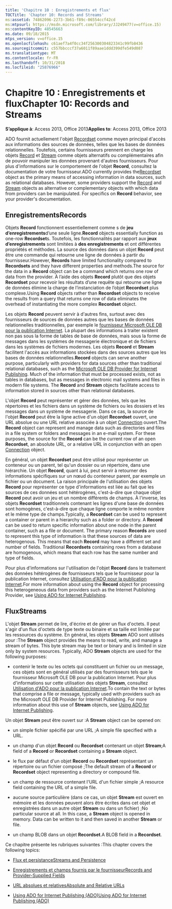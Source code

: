 ```yaml
---
title: 'Chapitre 10 : Enregistrements et flux'
TOCTitle: 'Chapter 10: Records and Streams'
ms:assetid: 74862096-2273-3b61-f89c-06554ccf42cd
ms:mtpsurl: https://msdn.microsoft.com/library/JJ249477(v=office.15)
ms:contentKeyID: 48545663
ms.date: 09/18/2015
mtps_version: v=office.15
ms.openlocfilehash: c61aef7a4f0cc34f256300304823341c99fb8436
ms.sourcegitcommit: c557bbcccf37a6011f89aae1ddd399dfe549d087
ms.translationtype: MT
ms.contentlocale: fr-FR
ms.lasthandoff: 10/31/2018
ms.locfileid: "25876966"
---
```

# <a name="chapter-10-records-and-streams"></a><span data-ttu-id="2403c-102">Chapitre 10 : Enregistrements et flux</span><span class="sxs-lookup"><span data-stu-id="2403c-102">Chapter 10: Records and Streams</span></span>


<span data-ttu-id="2403c-103">**S’applique à**: Access 2013, Office 2013</span><span class="sxs-lookup"><span data-stu-id="2403c-103">**Applies to**: Access 2013, Office 2013</span></span>

<span data-ttu-id="2403c-p101">ADO fournit actuellement l'objet [Recordset](recordset-object-ado.md) comme moyen principal d'accès aux informations des sources de données, telles que les bases de données relationnelles. Toutefois, certains fournisseurs prennent en charge les objets [Record](record-object-ado.md) et [Stream](stream-object-ado.md) comme objets alternatifs ou complémentaires afin de pouvoir manipuler les données provenant d'autres fournisseurs. Pour plus d'informations sur le comportement de l'objet **Record**, consultez la documentation de votre fournisseur.</span><span class="sxs-lookup"><span data-stu-id="2403c-p101">ADO currently provides the[Recordset](recordset-object-ado.md) object as the primary means of accessing information in data sources, such as relational databases. However, some providers support the [Record](record-object-ado.md) and [Stream](stream-object-ado.md) objects as alternative or complementary objects with which data from providers can be manipulated. For specifics on **Record** behavior, see your provider's documentation.</span></span>

## <a name="records"></a><span data-ttu-id="2403c-107">Enregistrements</span><span class="sxs-lookup"><span data-stu-id="2403c-107">Records</span></span>

<span data-ttu-id="2403c-108">Objets **Record** fonctionnent essentiellement comme s de **jeu d’enregistrements**d’une seule ligne.</span><span class="sxs-lookup"><span data-stu-id="2403c-108">**Record** objects essentially function as one-row **Recordset**s.</span></span> <span data-ttu-id="2403c-109">Toutefois, les fonctionnalités par rapport aux **jeux d’enregistrements** sont limitées à **des enregistrements** et ont différentes propriétés et méthodes. La source des données dans un objet **Record** peut être une commande qui retourne une ligne de données à partir du fournisseur.</span><span class="sxs-lookup"><span data-stu-id="2403c-109">However, **Records** have limited functionality compared to **Recordsets** and they have different properties and methods.The source for the data in a **Record** object can be a command which returns one row of data from the provider.</span></span> <span data-ttu-id="2403c-110">À l’aide des objets **Record** plutôt que des objets **Recordset** pour recevoir les résultats d’une requête qui retourne une ligne de données élimine la charge de l’instanciation de l’objet **Recordset** plus complexe.</span><span class="sxs-lookup"><span data-stu-id="2403c-110">Using **Record** objects rather than **Recordset** objects to receive the results from a query that returns one row of data eliminates the overhead of instantiating the more complex **Recordset** object.</span></span>

<span data-ttu-id="2403c-p103">Les objets **Record** peuvent servir à d'autres fins, surtout avec des fournisseurs de sources de données autres que les bases de données relationnelles traditionnelles, par exemple le [fournisseur Microsoft OLE DB pour la publication Internet](microsoft-ole-db-provider-for-internet-publishing.md). La plupart des informations à traiter existent non pas sous la forme de tables de base de données, mais sous la forme de messages dans les systèmes de messagerie électronique et de fichiers dans les systèmes de fichiers modernes. Les objets **Record** et **Stream** facilitent l'accès aux informations stockées dans des sources autres que les bases de données relationnelles.</span><span class="sxs-lookup"><span data-stu-id="2403c-p103">**Record** objects can serve another purpose, particularly with providers for data sources other than traditional relational databases, such as the [Microsoft OLE DB Provider for Internet Publishing](microsoft-ole-db-provider-for-internet-publishing.md). Much of the information that must be processed exists, not as tables in databases, but as messages in electronic mail systems and files in modern file systems. The **Record** and **Stream** objects facilitate access to information stored in sources other than relational databases.</span></span>

<span data-ttu-id="2403c-p104">L'objet **Record** peut représenter et gérer des données, tels que les répertoires et les fichiers dans un système de fichiers ou les dossiers et les messages dans un système de messagerie. Dans ce cas, la source de l'objet **Record** peut être la ligne active d'un objet **Recordset** ouvert, une URL absolue ou une URL relative associée à un objet [Connection](connection-object-ado.md) ouvert.</span><span class="sxs-lookup"><span data-stu-id="2403c-p104">The **Record** object can represent and manage data such as directories and files in a file system or folders and messages in an e-mail system. For these purposes, the source for the **Record** can be the current row of an open **Recordset**, an absolute URL, or a relative URL in conjunction with an open [Connection](connection-object-ado.md) object.</span></span>

<span data-ttu-id="2403c-p105">En général, un objet **Recordset** peut être utilisé pour représenter un conteneur ou un parent, tel qu'un dossier ou un répertoire, dans une hiérarchie. Un objet **Record**, quant à lui, peut servir à retourner des informations spécifiques sur un nœud du conteneur parent, par exemple un fichier ou un document. La raison principale de l'utilisation des objets **Record** pour représenter ce type d'informations est liée au fait que les sources de ces données sont hétérogènes, c'est-à-dire que chaque objet **Record** peut avoir un jeu et un nombre différents de champs. À l'inverse, les objets **Recordset** traditionnels contenant les lignes d'une base de données sont homogènes, c'est-à-dire que chaque ligne comporte le même nombre et le même type de champs.</span><span class="sxs-lookup"><span data-stu-id="2403c-p105">Typically, a **Recordset** can be used to represent a container or parent in a hierarchy such as a folder or directory. A **Record** can be used to return specific information about one node in the parent container, such as a file or document. The primary reason **Records** are used to represent this type of information is that these sources of data are heterogenous. This means that each **Record** may have a different set and number of fields. Traditional **Recordsets** containing rows from a database are homogenous, which means that each row has the same number and type of fields.</span></span>

<span data-ttu-id="2403c-121">Pour plus d'informations sur l'utilisation de l'objet **Record** dans le traitement des données hétérogènes de fournisseurs tels que le fournisseur pour la publication Internet, consultez [Utilisation d'ADO pour la publication Internet](using-ado-for-internet-publishing.md).</span><span class="sxs-lookup"><span data-stu-id="2403c-121">For more information about using the **Record** object for processing this heterogeneous data from providers such as the Internet Publishing Provider, see [Using ADO for Internet Publishing](using-ado-for-internet-publishing.md).</span></span>

## <a name="streams"></a><span data-ttu-id="2403c-122">Flux</span><span class="sxs-lookup"><span data-stu-id="2403c-122">Streams</span></span>

<span data-ttu-id="2403c-p106">L'objet **Stream** permet de lire, d'écrire et de gérer un flux d'octets. Il peut s'agir d'un flux d'octets de type texte ou binaire et sa taille est limitée par les ressources du système. En général, les objets **Stream** ADO sont utilisés pour :</span><span class="sxs-lookup"><span data-stu-id="2403c-p106">The **Stream** object provides the means to read, write, and manage a stream of bytes. This byte stream may be text or binary and is limited in size only by system resources. Typically, ADO **Stream** objects are used for the following purposes:</span></span>

  - <span data-ttu-id="2403c-p107">contenir le texte ou les octets qui constituent un fichier ou un message, ces objets sont en général utilisés par des fournisseurs tels que le fournisseur Microsoft OLE DB pour la publication Internet. Pour plus d'informations sur cette utilisation des objets **Stream**, consultez [Utilisation d'ADO pour la publication Internet](using-ado-for-internet-publishing.md).</span><span class="sxs-lookup"><span data-stu-id="2403c-p107">To contain the text or bytes that comprise a file or message, typically used with providers such as the Microsoft OLE DB Provider for Internet Publishing. For more information about this use of **Stream** objects, see [Using ADO for Internet Publishing](using-ado-for-internet-publishing.md).</span></span>

<span data-ttu-id="2403c-128">Un objet **Stream** peut être ouvert sur :</span><span class="sxs-lookup"><span data-stu-id="2403c-128">A **Stream** object can be opened on:</span></span>

  - <span data-ttu-id="2403c-129">un simple fichier spécifié par une URL ;</span><span class="sxs-lookup"><span data-stu-id="2403c-129">A simple file specified with a URL.</span></span>

  - <span data-ttu-id="2403c-130">un champ d'un objet **Record** ou **Recordset** contenant un objet **Stream**;</span><span class="sxs-lookup"><span data-stu-id="2403c-130">A field of a **Record** or **Recordset** containing a **Stream** object.</span></span>

  - <span data-ttu-id="2403c-131">le flux par défaut d'un objet **Record** ou **Recordset** représentant un répertoire ou un fichier composé ;</span><span class="sxs-lookup"><span data-stu-id="2403c-131">The default stream of a **Record** or **Recordset** object representing a directory or compound file.</span></span>

  - <span data-ttu-id="2403c-132">un champ de ressource contenant l'URL d'un fichier simple ;</span><span class="sxs-lookup"><span data-stu-id="2403c-132">A resource field containing the URL of a simple file.</span></span>

  - <span data-ttu-id="2403c-p108">aucune source particulière (dans ce cas, un objet **Stream** est ouvert en mémoire et les données peuvent alors être écrites dans cet objet et enregistrées dans un autre objet **Stream** ou dans un fichier) ;</span><span class="sxs-lookup"><span data-stu-id="2403c-p108">No particular source at all. In this case, a **Stream** object is opened in memory. Data can be written to it and then saved in another **Stream** or file.</span></span>

  - <span data-ttu-id="2403c-136">un champ BLOB dans un objet **Recordset**.</span><span class="sxs-lookup"><span data-stu-id="2403c-136">A BLOB field in a **Recordset**.</span></span>

<span data-ttu-id="2403c-137">Ce chapitre présente les rubriques suivantes :</span><span class="sxs-lookup"><span data-stu-id="2403c-137">This chapter covers the following topics:</span></span>

- [<span data-ttu-id="2403c-138">Flux et persistance</span><span class="sxs-lookup"><span data-stu-id="2403c-138">Streams and Persistence</span></span>](streams-and-persistence.md)

- [<span data-ttu-id="2403c-139">Enregistrements et champs fournis par le fournisseur</span><span class="sxs-lookup"><span data-stu-id="2403c-139">Records and Provider-Supplied Fields</span></span>](records-and-provider-supplied-fields.md)

- [<span data-ttu-id="2403c-140">URL absolues et relatives</span><span class="sxs-lookup"><span data-stu-id="2403c-140">Absolute and Relative URLs</span></span>](absolute-and-relative-urls.md)

- [<span data-ttu-id="2403c-141">Using ADO for Internet Publishing (ADO)</span><span class="sxs-lookup"><span data-stu-id="2403c-141">Using ADO for Internet Publishing (ADO)</span></span>](using-ado-for-internet-publishing.md)